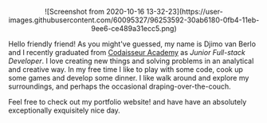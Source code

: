 <p align="center">
![Screenshot from 2020-10-16 13-32-23](https://user-images.githubusercontent.com/60095327/96253592-30ab6180-0fb4-11eb-9ee6-ce489a31ecc5.png)
</p>

Hello friendly friend! As you might've guessed, my name is Djimo van Berlo and I recently graduated from [Codaisseur Academy](https://codaisseur.com/) as _Junior Full-stack Developer_.  I love creating new things and solving problems in an analytical and creative way. In my free time I like to play with some code, cook up some games and develop some dinner. I like walk around and explore my surroundings, and perhaps the occasional draping-over-the-couch.

Feel free to check out my portfolio website! and have have an absolutely exceptionally exquisitely nice day.
